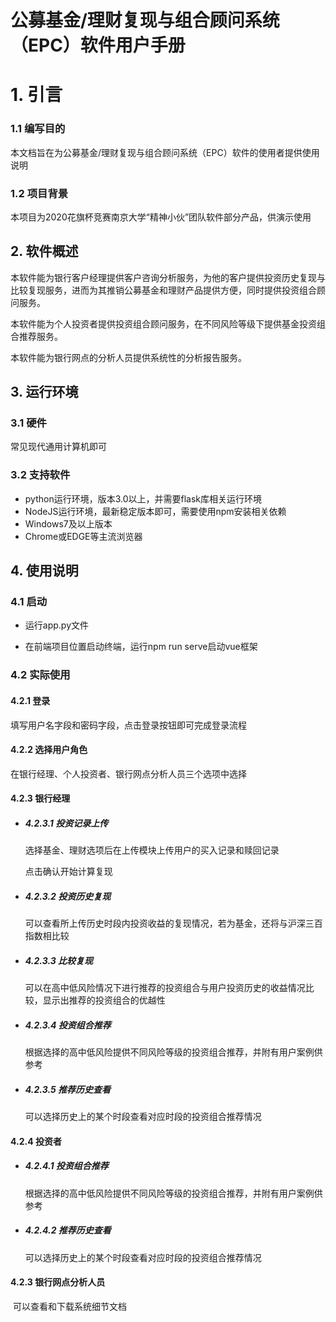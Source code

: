 # 公募基金/理财复现与组合顾问系统（EPC）软件用户手册

# 1. 引言

### 1.1 编写目的

本文档旨在为公募基金/理财复现与组合顾问系统（EPC）软件的使用者提供使用说明

### 1.2 项目背景

本项目为2020花旗杯竞赛南京大学“精神小伙”团队软件部分产品，供演示使用

## 2. 软件概述

本软件能为银行客户经理提供客户咨询分析服务，为他的客户提供投资历史复现与比较复现服务，进而为其推销公募基金和理财产品提供方便，同时提供投资组合顾问服务。

本软件能为个人投资者提供投资组合顾问服务，在不同风险等级下提供基金投资组合推荐服务。

本软件能为银行网点的分析人员提供系统性的分析报告服务。

## 3. 运行环境

### 3.1 硬件

常见现代通用计算机即可

### 3.2 支持软件

- python运行环境，版本3.0以上，并需要flask库相关运行环境
- NodeJS运行环境，最新稳定版本即可，需要使用npm安装相关依赖
- Windows7及以上版本
- Chrome或EDGE等主流浏览器

## 4. 使用说明

### 4.1 启动

- 运行app.py文件

- 在前端项目位置启动终端，运行npm run serve启动vue框架

### 4.2 实际使用

#### 4.2.1 登录

填写用户名字段和密码字段，点击登录按钮即可完成登录流程

#### 4.2.2 选择用户角色

在银行经理、个人投资者、银行网点分析人员三个选项中选择

#### 4.2.3 银行经理

- ##### 4.2.3.1 投资记录上传

  选择基金、理财选项后在上传模块上传用户的买入记录和赎回记录

  点击确认开始计算复现

- ##### 4.2.3.2 投资历史复现

  可以查看所上传历史时段内投资收益的复现情况，若为基金，还将与沪深三百指数相比较

- ##### 4.2.3.3 比较复现

  可以在高中低风险情况下进行推荐的投资组合与用户投资历史的收益情况比较，显示出推荐的投资组合的优越性
  
- ##### 4.2.3.4 投资组合推荐
  
  根据选择的高中低风险提供不同风险等级的投资组合推荐，并附有用户案例供参考
  
- ##### 4.2.3.5 推荐历史查看
  
  可以选择历史上的某个时段查看对应时段的投资组合推荐情况
  
#### 4.2.4 投资者

- ##### 4.2.4.1 投资组合推荐
  
  根据选择的高中低风险提供不同风险等级的投资组合推荐，并附有用户案例供参考
  
- ##### 4.2.4.2 推荐历史查看
  
  可以选择历史上的某个时段查看对应时段的投资组合推荐情况
  

#### 4.2.3 银行网点分析人员

​		可以查看和下载系统细节文档

